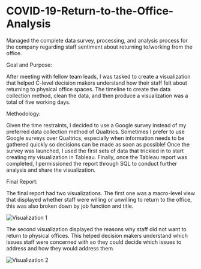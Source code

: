 # COVID-19-Return-to-the-Office-Analysis

Managed the complete data survey, processing, and analysis process for the company regarding staff sentiment about returning to/working from the office.

Goal and Purpose:

After meeting with fellow team leads, I was tasked to create a visualization that helped C-level decision makers understand how their staff felt about returning to physical office spaces. The timeline to create the data collection method, clean the data, and then produce a visualization was a total of five working days. 

Methodology:

Given the time restraints, I decided to use a Google survey instead of my preferred data collection method of Qualtrics. Sometimes I prefer to use Google surveys over Qualtrics, especially when information needs to be gathered quickly so decisions can be made as soon as possible! Once the survey was launched, I used the first sets of data that trickled in to start creating my visualization in Tableau. Finally, once the Tableau report was completed, I permissioned the report through SQL to conduct further analysis and share the visualization.

Final Report:

The final report had two visualizations. The first one was a macro-level view that displayed whether staff were willing or unwilling to return to the office, this was also broken down by job function and title. 

![Visualization 1](Visualization-1.gif)

The second visualization displayed the reasons why staff did not want to return to physical offices. This helped decision makers understand which issues staff were concerned with so they could decide which issues to address and how they would address them.

![Visualization 2](Visualization-2.gif)
